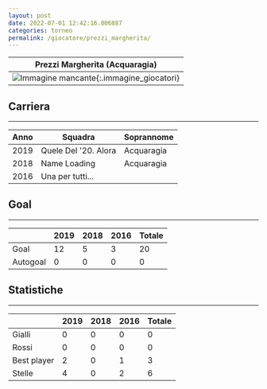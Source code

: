 ```yaml
---
layout: post
date: 2022-07-01 12:42:16.006887
categories: torneo
permalink: /giocatore/prezzi_margherita/
---
```

<link rel='stylesheets' href='./../assets/giocatori.css'>

| Prezzi Margherita (Acquaragia) |
|:-----:|
| ![Immagine mancante]('./../../assets/giocatori/prezzi_margherita.png){:.immagine_giocatori} |


## Carriera
----

|Anno|Squadra|Soprannome|
|:---:|---|---|
|2019|Quele Del '20. Alora|Acquaragia|
|2018|Name Loading|Acquaragia|
|2016|Una per tutti...||


## Goal
----

| |2019|2018|2016| Totale |
|---|---|---|---|---|
|Goal|12|5|3|20|
|Autogoal|0|0|0|0|


## Statistiche
----

| |2019|2018|2016| Totale |
|---|---|---|---|---|
|Gialli|0|0|0|0|
|Rossi|0|0|0|0|
|Best player|2|0|1|3|
|Stelle|4|0|2|6|